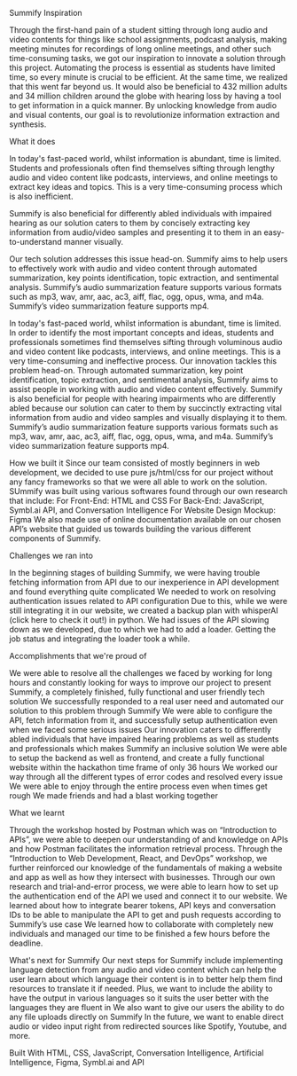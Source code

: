  S u m m i f y 
 
 Inspiration

Through the first-hand pain of a student sitting through long audio and video contents for things like school assignments, podcast analysis, making meeting minutes for recordings of long online meetings, and other such time-consuming tasks, we got our inspiration to innovate a solution  through this project. Automating the process is essential as students have limited time, so every minute is crucial to be efficient. At the same time, we realized that this went far beyond us. It would also be beneficial to 432 million adults and 34 million children around the globe with hearing loss by having a tool to get information in a quick manner. By unlocking knowledge from audio and visual contents, our goal is to revolutionize information extraction and synthesis.

What it does

In today's fast-paced world, whilst information is abundant, time is limited. Students and professionals often find themselves sifting through lengthy audio and video content like podcasts, interviews, and online meetings to extract key ideas and topics. This is a very time-consuming process which is also inefficient.

Summify is also beneficial for differently abled individuals with impaired hearing as our solution caters to them by concisely extracting key information from audio/video samples and presenting it to them in an easy-to-understand manner visually.

Our tech solution addresses this issue head-on. Summify aims to help users to effectively work with audio and video content through automated summarization, key points identification, topic extraction, and sentimental analysis. Summify’s audio summarization feature supports various formats such as mp3, wav, amr, aac, ac3, aiff, flac, ogg, opus, wma, and m4a.
Summify’s video summarization feature supports mp4.

In today's fast-paced world, whilst information is abundant, time is limited.
In order to identify the most important concepts and ideas, students and professionals sometimes find themselves sifting through voluminous audio and video content like podcasts, interviews, and online meetings. This is a very time-consuming and ineffective process.
Our innovation tackles this problem head-on. Through automated summarization, key point identification, topic extraction, and sentimental analysis, Summify aims to assist people in working with audio and video content effectively. 
Summify is also beneficial for people with hearing impairments who are differently abled because our solution can cater to them by succinctly extracting vital information from audio and video samples and visually displaying it to them.
Summify’s audio summarization feature supports various formats such as mp3, wav, amr, aac, ac3, aiff, flac, ogg, opus, wma, and m4a.
Summify’s video summarization feature supports mp4.


How we built it
Since our team consisted of mostly beginners in web development, we decided to use pure js/html/css for our project without any fancy frameworks so that we were all able to work on the solution.
SUmmify was built using various softwares found through our own research that include:
For Front-End: HTML and CSS
For Back-End: JavaScript, Symbl.ai API, and Conversation Intelligence
For Website Design Mockup: Figma
We also made use of online documentation available on our chosen API’s website that guided us towards building the various different components of Summify. 

Challenges we ran into

In the beginning stages of building Summify, we were having trouble fetching information from API due to our inexperience in API development and found everything quite complicated
We needed to work on resolving authentication issues related to API configuration
Due to this, while we were still integrating it in our website, we created a backup plan with whisperAI (click here to check it out!) in python. 
We had issues of the API slowing down as we developed, due to which we had to add a loader. Getting the job status and integrating the loader took a while.

Accomplishments that we're proud of


We were able to resolve all the challenges we faced by working for long hours and constantly looking for ways to improve our project to present Summify, a completely finished, fully functional and user friendly tech solution
We successfully responded to a real user need and automated our solution to this problem through Summify
We were able to configure the API, fetch information from it, and successfully setup authentication even when we faced some serious issues
Our innovation caters to differently abled individuals that have impaired hearing problems as well as students and professionals which makes Summify an inclusive solution
We were able to setup the backend as well as frontend, and create a fully functional website within the hackathon time frame of only 36 hours
We worked our way through all the different types of error codes and resolved every issue
We were able to enjoy through the entire process even when times get rough
We made friends and had a blast working together

What we learnt

Through the workshop hosted by Postman which was on “Introduction to APIs”, we were able to deepen our understanding of and knowledge on APIs and how Postman facilitates the information retrieval process. 
Through the “Introduction to Web Development, React, and DevOps” workshop, we further reinforced our knowledge of the fundamentals of making a website and app as well as how they intersect with businesses.
Through our own research and trial-and-error process, we were able to learn how to set up the authentication end of the API we used and connect it to our website. We learned about how to integrate bearer tokens, API keys and conversation IDs to be able to manipulate the API to get and push requests according to Summify’s use case
We learned how to collaborate with completely new individuals and managed our time to be finished a few hours before the deadline.

What's next for Summify
Our next steps for Summify include implementing language detection from any audio and video content which can help the user learn about which language their content is in to better help them find resources to translate it if needed.
Plus, we want to include the ability to have the output in various languages so it suits the user better with the languages they are fluent in
We also want to give our users the ability to do any file uploads directly on Summify
In the future, we want to enable direct audio or video input right from redirected sources like Spotify, Youtube, and more.

Built With
HTML, CSS, JavaScript, Conversation Intelligence, Artificial Intelligence, Figma, Symbl.ai and API
